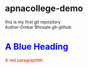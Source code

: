 # apnacollege-demo
this is my first git repository
<br>
Author-Omkar Bhosale
git-github
<br>
<!DOCTYPE html>
<html>
<body>

<h1 style="color:blue;">A Blue Heading</h1>

<p style="color:red;">A red paragraphhh.</p>

</body>
</html>
